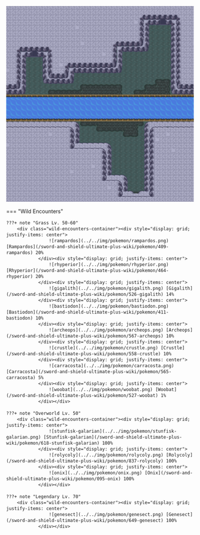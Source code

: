 <img src="../../img/routes/Brawlers Cave (Isle Of Armor).png" alt="Brawlers Cave (Isle Of Armor)"/>

=== "Wild Encounters"


	???+ note "Grass Lv. 50-60"
		<div class="wild-encounters-container"><div style="display: grid; justify-items: center">
                    ![rampardos](../../img/pokemon/rampardos.png) [Rampardos](/sword-and-shield-ultimate-plus-wiki/pokemon/409-rampardos) 20%
                </div><div style="display: grid; justify-items: center">
                    ![rhyperior](../../img/pokemon/rhyperior.png) [Rhyperior](/sword-and-shield-ultimate-plus-wiki/pokemon/464-rhyperior) 20%
                </div><div style="display: grid; justify-items: center">
                    ![gigalith](../../img/pokemon/gigalith.png) [Gigalith](/sword-and-shield-ultimate-plus-wiki/pokemon/526-gigalith) 14%
                </div><div style="display: grid; justify-items: center">
                    ![bastiodon](../../img/pokemon/bastiodon.png) [Bastiodon](/sword-and-shield-ultimate-plus-wiki/pokemon/411-bastiodon) 10%
                </div><div style="display: grid; justify-items: center">
                    ![archeops](../../img/pokemon/archeops.png) [Archeops](/sword-and-shield-ultimate-plus-wiki/pokemon/567-archeops) 10%
                </div><div style="display: grid; justify-items: center">
                    ![crustle](../../img/pokemon/crustle.png) [Crustle](/sword-and-shield-ultimate-plus-wiki/pokemon/558-crustle) 10%
                </div><div style="display: grid; justify-items: center">
                    ![carracosta](../../img/pokemon/carracosta.png) [Carracosta](/sword-and-shield-ultimate-plus-wiki/pokemon/565-carracosta) 5%
                </div><div style="display: grid; justify-items: center">
                    ![woobat](../../img/pokemon/woobat.png) [Woobat](/sword-and-shield-ultimate-plus-wiki/pokemon/527-woobat) 1%
                </div></div>

	???+ note "Overworld Lv. 50"
		<div class="wild-encounters-container"><div style="display: grid; justify-items: center">
                    ![stunfisk-galarian](../../img/pokemon/stunfisk-galarian.png) [Stunfisk-galarian](/sword-and-shield-ultimate-plus-wiki/pokemon/618-stunfisk-galarian) 100%
                </div><div style="display: grid; justify-items: center">
                    ![rolycoly](../../img/pokemon/rolycoly.png) [Rolycoly](/sword-and-shield-ultimate-plus-wiki/pokemon/837-rolycoly) 100%
                </div><div style="display: grid; justify-items: center">
                    ![onix](../../img/pokemon/onix.png) [Onix](/sword-and-shield-ultimate-plus-wiki/pokemon/095-onix) 100%
                </div></div>

	???+ note "Legendary Lv. 70"
		<div class="wild-encounters-container"><div style="display: grid; justify-items: center">
                    ![genesect](../../img/pokemon/genesect.png) [Genesect](/sword-and-shield-ultimate-plus-wiki/pokemon/649-genesect) 100%
                </div></div>



